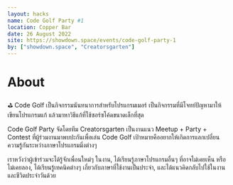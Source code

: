 ```yaml
---
layout: hacks
name: Code Golf Party #1
location: Copper Bar
date: 26 August 2022
site: https://showdown.space/events/code-golf-party-1
by: ["showdown.space", "Creatorsgarten"]
---
```


# About

⛳️ Code Golf เป็นกิจกรรมนันทนาการสำหรับโปรแกรมเมอร์ เป็นกิจกรรมที่มีโจทย์ปัญหามาให้เขียนโปรแกรมแก้ แล้วมาหาวิธีแก้ที่ใช้ซอร์ซโค้ดขนาดเล็กที่สุด

Code Golf Party จัดโดยทีม Creatorsgarten เป็นงานแนว Meetup + Party + Contest ที่ผู้ร่วมงานมาพบปะกันเพื่อเล่น Code Golf เป้าหมายคืออยากให้เกิดการแลกเปลี่ยนความรู้กันระหว่างภาษาโปรแกรมมิ่งต่างๆ

เราหวังว่าผู้เข้าร่วมจะได้รู้จักเพื่อนใหม่ๆ ในงาน, ได้เรียนรู้ภาษาโปรแกรมอื่นๆ ที่อาจไม่เคยเห็น หรือไม่เคยลอง, ได้เรียนรู้เทคนิคต่างๆ เกี่ยวกับภาษาที่ใช้งานเป็นประจำ, และได้แนวคิดกลับไปใช้ในงานและชีวิตประจำวันด้วย
